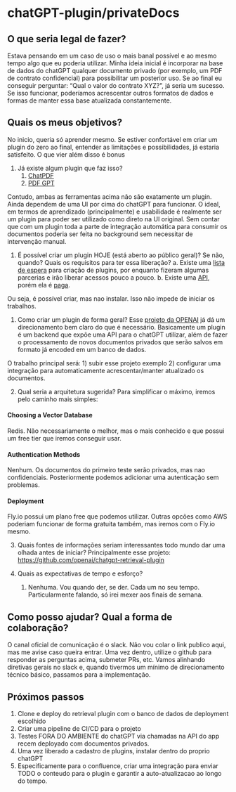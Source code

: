 
# chatGPT-plugin/privateDocs

## O que seria legal de fazer?

Estava pensando em um caso de uso o mais banal possível e ao mesmo tempo algo que eu poderia utilizar. Minha ideia inicial é incorporar na base de dados do chatGPT qualquer documento privado (por exemplo, um PDF de contrato confidencial) para possibilitar um posterior uso. Se ao final eu conseguir perguntar: “Qual o valor do contrato XYZ?”, já seria um sucesso. Se isso funcionar, poderíamos acrescentar outros formatos de dados e formas de manter essa base atualizada constantemente.

## Quais os meus objetivos?

No inicio, queria só aprender mesmo. Se estiver confortável em criar um plugin do zero ao final, entender as limitações e possibilidades, já estaria satisfeito. O que vier além disso é bonus

1.  Já existe algum plugin que faz isso?
    1.  [ChatPDF](https://www.chatpdf.com/)
    2.  [PDF GPT](https://pdfgpt.io/)

Contudo, ambas as ferramentas acima não são exatamente um plugin. Ainda dependem de uma UI por cima do chatGPT para funcionar. O ideal, em termos de aprendizado (principalmente) e usabilidade é realmente ser um plugin para poder ser utilizado como direto na UI original. Sem contar que com um plugin toda a parte de integração automática para consumir os documentos poderia ser feita no background sem necessitar de intervenção manual.

1.  É possível criar um plugin HOJE (está aberto ao público geral)? Se não, quando? Quais os requisitos para ter essa liberação?
    a.  Existe uma [lista de espera](https://openai.com/waitlist/plugins) para criação de plugins, por enquanto fizeram algumas parcerias e irão liberar acessos pouco a pouco.
    b.  Existe uma [API](https://openai.com/product#made-for-developers), porém ela é [paga](https://openai.com/pricing#language-models).

Ou seja, é possível criar, mas nao instalar. Isso não impede de iniciar os trabalhos.

1.  Como criar um plugin de forma geral?
Esse [projeto da OPENAI](https://github.com/openai/chatgpt-retrieval-plugin) já dá um direcionamento bem claro do que é necessário.
Basicamente um plugin é um backend que expõe uma API para o chatGPT utilizar, além de fazer o processamento de novos documentos privados que serão salvos em formato já encoded em um banco de dados.

O trabalho principal será: 1) subir esse projeto exemplo 2) configurar uma integração para automaticamente acrescentar/manter atualizado os documentos.

2.  Qual seria a arquitetura sugerida?
Para simplificar o máximo, iremos pelo caminho mais simples:

#### Choosing a Vector Database 
Redis. Não necessariamente o melhor, mas o mais conhecido e que possui um free tier que iremos conseguir usar.

#### Authentication Methods
Nenhum. Os documentos do primeiro teste serão privados, mas nao confidenciais. Posteriormente podemos adicionar uma autenticação sem problemas.

#### Deployment
Fly.io possui um plano free que podemos utilizar. Outras opcões como AWS poderiam funcionar de forma gratuita também, mas iremos com o Fly.io mesmo.

3.  Quais fontes de informações seriam interessantes todo mundo dar uma olhada antes de iniciar?
Principalmente esse projeto: https://github.com/openai/chatgpt-retrieval-plugin

4.  Quais as expectativas de tempo e esforço?
    1. Nenhuma. Vou quando der, se der. Cada um no seu tempo. Particularmente falando, só irei mexer aos finais de semana.

## Como posso ajudar? Qual a forma de colaboração?

O canal oficial de comunicação é o slack. Não vou colar o link publico aqui, mas me avise caso queira entrar. Uma vez dentro, utilize o github para responder as perguntas acima, submeter PRs, etc. Vamos alinhando diretivas gerais no slack e, quando tivermos um mínimo de direcionamento técnico básico, passamos para a implementação.

## Próximos passos

 1. Clone e deploy do retrieval plugin com o banco de dados de deployment escolhido
 2. Criar uma pipeline de CI/CD para o projeto
 3. Testes FORA DO AMBIENTE do chatGPT via chamadas na API do app recem deployado com documentos privados.
 4. Uma vez liberado a cadastro de plugins, instalar dentro do proprio chatGPT
 5. Especificamente para o confluence, criar uma integração para enviar TODO o conteudo para o plugin e garantir a auto-atualizacao ao longo do tempo.


